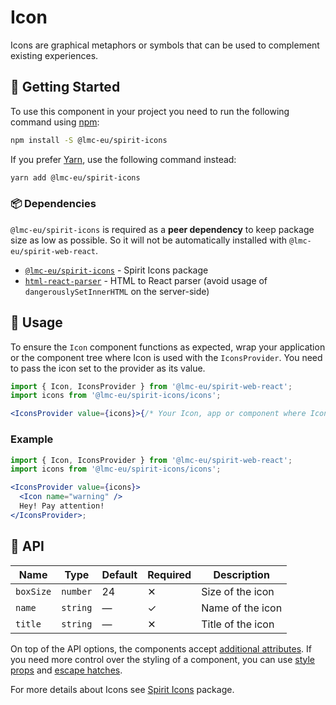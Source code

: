 # Icon

Icons are graphical metaphors or symbols that can be used to complement existing experiences.

## 🚀 Getting Started

To use this component in your project you need to run the following command using [npm][npm]:

```bash
npm install -S @lmc-eu/spirit-icons
```

If you prefer [Yarn][yarn], use the following command instead:

```bash
yarn add @lmc-eu/spirit-icons
```

### 📦 Dependencies

`@lmc-eu/spirit-icons` is required as a **peer dependency** to keep package size as low as possible.
So it will not be automatically installed with `@lmc-eu/spirit-web-react`.

- [`@lmc-eu/spirit-icons`][icons-package] - Spirit Icons package
- [`html-react-parser`][html-react-parser-package] - HTML to React parser (avoid usage of `dangerouslySetInnerHTML` on the server-side)

## 📝 Usage

To ensure the `Icon` component functions as expected, wrap your application or the component tree where Icon is used with the `IconsProvider`.
You need to pass the icon set to the provider as its value.

```jsx
import { Icon, IconsProvider } from '@lmc-eu/spirit-web-react';
import icons from '@lmc-eu/spirit-icons/icons';

<IconsProvider value={icons}>{/* Your Icon, app or component where Icon is used */}</IconsProvider>;
```

### Example

```jsx
import { Icon, IconsProvider } from '@lmc-eu/spirit-web-react';
import icons from '@lmc-eu/spirit-icons/icons';

<IconsProvider value={icons}>
  <Icon name="warning" />
  Hey! Pay attention!
</IconsProvider>;
```

## 🧩 API

| Name      | Type     | Default | Required | Description       |
| --------- | -------- | ------- | -------- | ----------------- |
| `boxSize` | `number` | 24      | ✕        | Size of the icon  |
| `name`    | `string` | —       | ✓        | Name of the icon  |
| `title`   | `string` | —       | ✕        | Title of the icon |

On top of the API options, the components accept [additional attributes][readme-additional-attributes].
If you need more control over the styling of a component, you can use [style props][readme-style-props]
and [escape hatches][readme-escape-hatches].

For more details about Icons see [Spirit Icons][spirit-icons] package.

[html-react-parser-package]: https://www.npmjs.com/package/html-react-parser
[icons-package]: https://github.com/lmc-eu/spirit-design-system/tree/main/packages/icons
[npm]: https://www.npmjs.com/
[readme-additional-attributes]: https://github.com/lmc-eu/spirit-design-system/blob/main/packages/web-react/README.md#additional-attributes
[readme-escape-hatches]: https://github.com/lmc-eu/spirit-design-system/blob/main/packages/web-react/README.md#escape-hatches
[readme-style-props]: https://github.com/lmc-eu/spirit-design-system/blob/main/packages/web-react/README.md#style-props
[spirit-icons]: https://github.com/lmc-eu/spirit-design-system/blob/main/packages/icons/README.md
[yarn]: https://yarnpkg.com/
